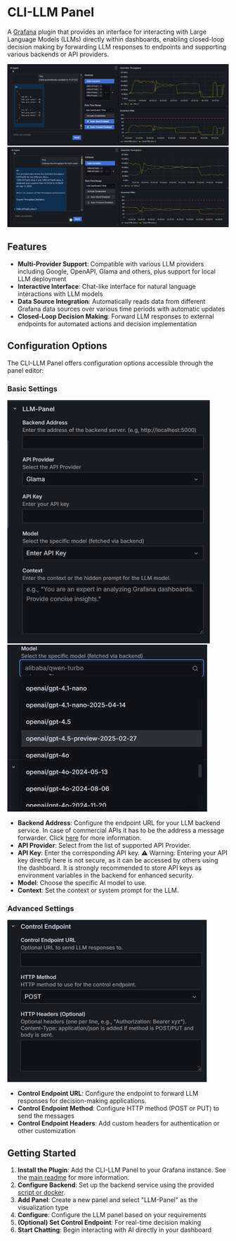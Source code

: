 # CLI-LLM Panel

A [Grafana](https://grafana.com) plugin that provides an interface for interacting with Large Language Models (LLMs) directly within dashboards, enabling closed-loop decision making by forwarding LLM responses to endpoints and supporting various backends or API providers.

![LLM Panel - Control](https://raw.githubusercontent.com/hnavidan/CLI-LLM/refs/heads/main/src/img/panel-control.png)
![LLM Panel - Data insight](https://raw.githubusercontent.com/hnavidan/CLI-LLM/refs/heads/main/src/img/panel-analysis.png)


## Features
- **Multi-Provider Support**: Compatible with various LLM providers including Google, OpenAPI, Glama and others, plus support for local LLM deployment
- **Interactive Interface**: Chat-like interface for natural language interactions with LLM models
- **Data Source Integration**: Automatically reads data from different Grafana data sources over various time periods with automatic updates
- **Closed-Loop Decision Making**: Forward LLM responses to external endpoints for automated actions and decision implementation

## Configuration Options

The CLI-LLM Panel offers configuration options accessible through the panel editor:

### Basic Settings
![Basic Settings](https://raw.githubusercontent.com/hnavidan/CLI-LLM/refs/heads/main/src/img/config-general.png)
![Models](https://raw.githubusercontent.com/hnavidan/CLI-LLM/refs/heads/main/src/img/models.png)


- **Backend Address**: Configure the endpoint URL for your LLM backend service. In case of commercial APIs it has to be the address a message forwarder. Click [here](https://github.com/hnavidan/CLI-LLM/tree/main/backend) for more information.
- **API Provider**: Select from the list of supported API Provider.
- **API Key**: Enter the corresponding API key. 
    ⚠️ Warning: Entering your API key directly here is not secure, as it can be accessed by others using the dashboard. It is strongly recommended to store API keys as environment variables in the backend for enhanced security.
- **Model**: Choose the specific AI model to use.
- **Context**: Set the context or system prompt for the LLM.

### Advanced Settings
![Control Settings](https://raw.githubusercontent.com/hnavidan/CLI-LLM/refs/heads/main/src/img/config-control.png)

- **Control Endpoint URL**: Configure the endpoint to forward LLM responses for decision-making applications. 
- **Control Endpoint Method**: Configure HTTP method (POST or PUT) to send the messages
- **Control Endpoint Headers**: Add custom headers for authentication or other customization

## Getting Started

1. **Install the Plugin**: Add the CLI-LLM Panel to your Grafana instance. See the [main readme](https://github.com/hnavidan/CLI-LLM/blob/main/README.md) for more information.
2. **Configure Backend**: Set up the backend service using the provided [script or docker](https://github.com/hnavidan/CLI-LLM/tree/main/backend).
3. **Add Panel**: Create a new panel and select "LLM-Panel" as the visualization type
4. **Configure**: Configure the LLM panel based on your requirements
5. **(Optional) Set Control Endpoint**: For real-time decision making
6. **Start Chatting**: Begin interacting with AI directly in your dashboard